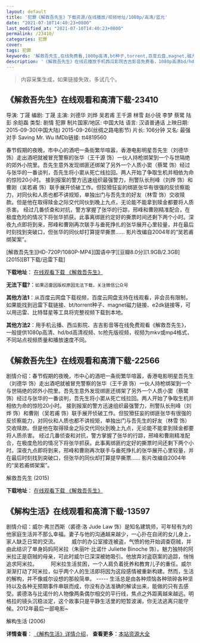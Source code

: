 ```yaml
---
layout: default
title: '犯罪《解救吾先生》下载资源/在线播放/视频地址/1080p/高清/蓝光'
date: "2021-07-10T14:40:23+0800"
last_modified_at: "2021-07-10T14:40:23+0800"
permalink: /23410/
categories: 犯罪
cover:
tags: 犯罪
keywords: '解救吾先生,在线免费看,1080p高清,bt种子,torrent,百度云盘,magnet,磁力链,迅雷下载资源'
description: '《解救吾先生》在线云播放手机西瓜影院吉吉影音免费看，1080p高清bd/hd未删减完整版和tc抢先枪版，mkv/mp4格式，附带bt/torrent种子、magnet/磁力链、百度云盘、网盘资源迅雷下载链接'
---
```


>内容采集生成，如果链接失效，多试几个。


## 《解救吾先生》在线观看和高清下载-23410

导演: 丁晟 编剧: 丁晟 主演: 刘德华 刘烨 吴若甫 王千源 林雪 赵小锐 李梦 蔡鹭 陆彭 余皑磊 类型: 剧情 犯罪 制片国家/地区: 中国大陆 语言: 汉语普通话 上映日期: 2015-09-30(中国大陆) 2015-09-26(丝绸之路电影节) 片长: 106分钟 又名: 最强对手 Saving Mr. Wu IMDb链接: tt4819560

春节假期的夜晚，市中心的酒吧一条街繁华喧嚣，香港电影明星吾先生（刘德华 饰）走出酒吧就被冒充警察的张华（王千源 饰）一伙人持枪绑架到一个与世隔绝的郊外小院里。吾先生意外发现绑匪还绑架了另外一个人质小窦（蔡鹭 饰）经过与张华的一番谈判，吾先生将小窦从死亡线拉回。两人开始了争取生机并相依为命的惊险20小时。 接到报案的警方迅速组织最强警力，刑警队长刑峰（刘烨 饰）和曹刚（吴若甫 饰）联手展开侦破工作。但狡猾狂妄的绑匪张华有很强的反侦察能力，对同伙和人质也都不讲规矩，单独出门与吾先生的好友（林雪 饰）交收赎款。但是他在取得赎金之际交代同伙到晚上九点，无论能不能拿到赎金都要将人质杀害。 经过几番侦查和对抗，警方掌握了张华的行踪，邢峰和曹刚精准配合，在极度危险的情况下将张华抓获。此事离绑匪约定好的撕票时间还剩下两个小时。深夜九点即将到来，邢峰和曹刚再次联手与垂死挣扎的张华展开心里较量，并在最后时刻找到突破口，但张华的同伙却打算提早撕票…… 影片改编自2004年的“吴若甫绑架案”。


[解救吾先生][HD-720P/1080P-MP4][国语中字][豆瓣8.0分][1.9GB/2.3GB][2015][BT下载/迅雷下载]

**下载地址**： [在线观看下载 《解救吾先生》](https://www.btdx8.com/torrent/saving_mr_wu_2015.html) 


**无法下载?**：`如果迅雷因版权原因无法下载，关注微信公众号 `

**其他方法1**：从百度云网盘下载视频，百度云网盘支持在线观看，非会员有限制，如果能找到迅雷下载链接、bt/torrent种子、magnet磁力链接、e2dk链接等，可以用迅雷、比特彗星等工具将完整视频下载到本地。

**其他方法2**：用手机云播、西瓜影院、吉吉影音等在线免费观看《解救吾先生》，一般提供1080p高清、hd/bd高清视频、tc抢先版视频，视频为mkv或mp4格式，不同站点视频质量和播放速度不同。


## 《解救吾先生》在线观看和高清下载-22566

剧情介绍：春节假期的夜晚，市中心的酒吧一条街繁华喧嚣，香港电影明星吾先生（刘德华 饰）走出酒吧就被冒充警察的张华（王千源 饰）一伙人持枪绑架到一个与世隔绝的郊外小院里。吾先生意外发现绑匪还绑架了另外一个人质小窦（蔡鹭 饰）经过与张华的一番谈判，吾先生将小窦从死亡线拉回。两人开始了争取生机并相依为命的惊险20小时。 接到报案的警方迅速组织最强警力，刑警队长刑峰（刘烨 饰）和曹刚（吴若甫 饰）联手展开侦破工作。但狡猾狂妄的绑匪张华有很强的反侦察能力，对同伙和人质也都不讲规矩，单独出门与吾先生的好友（林雪 饰）交收赎款。但是他在取得赎金之际交代同伙到晚上九点，无论能不能拿到赎金都要将人质杀害。 经过几番侦查和对抗，警方掌握了张华的行踪，邢峰和曹刚精准配合，在极度危险的情况下将张华抓获。此事离绑匪约定好的撕票时间还剩下两个小时。深夜九点即将到来，邢峰和曹刚再次联手与垂死挣扎的张华展开心里较量，并在最后时刻找到突破口，但张华的同伙却打算提早撕票…… 影片改编自2004年的“吴若甫绑架案”。


解救吾先生 (2015)

**下载地址**： [在线观看下载 《解救吾先生》](https://www.btbtdy.me/btdy/dy238.html) 


## 《解构生活》在线观看和高清下载-13597

剧情介绍：威尔·弗兰西斯（裘德·洛 Jude Law 饰）是知名建筑师，可年轻有为的他家庭生活并不那么幸福。妻子与他的沟通越来越少，一心扑在自闭的女儿身上，家人缺乏日常的交流。  　　威尔的办公室接连被盗，气愤的他开始调查窃贼，并由此结识了单身妈妈阿米拉（朱丽叶·比诺什 Juliette Binoche 饰）。魅力独特的阿米拉正是窃贼的母亲，可此时威尔已深深被她吸引。他放弃对盗窃案的追踪，悄悄追求阿米拉。  　　阿米拉生活贫困，一个人肩负着抚养和教育儿子的重任。威尔渐渐打动了阿米拉，似乎两个人的生活即将因为这段感情被重新构建。然而，生活的解构，并不像威尔设想的那般简单。 ----- 生活总是由各种烦恼各种琐碎各种坚持以及各种无预期事件串联而成，你没有办法准确的解读出来，能做的只有去感受。裘德洛与比诺什的人物像两条偶尔相交的平行线，焦点之外距离越来越远。明格拉的镜头沉稳淡定，这个故事只是平静生活里的短暂波澜，你无法逃离只能守候。2012年最后一部电影~


解构生活 (2006)

**详情查看**： [《解构生活》详情介绍](/movie/13597/)， **查看更多**：[本站资源大全](/movie/t/all/)

